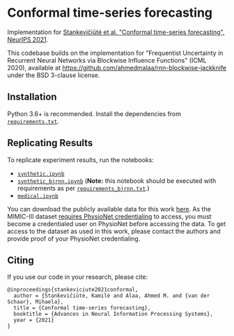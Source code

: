 # Conformal time-series forecasting

Implementation for [Stankevičiūtė et al. 
"Conformal time-series forecasting", NeurIPS 2021](https://proceedings.neurips.cc/paper/2021/hash/312f1ba2a72318edaaa995a67835fad5-Abstract.html).

This codebase builds on the implementation for
"Frequentist Uncertainty in Recurrent Neural Networks
via Blockwise Influence Functions" (ICML 2020), available at
https://github.com/ahmedmalaa/rnn-blockwise-jackknife
under the BSD 3-clause license. 



## Installation
Python 3.6+ is recommended. Install the dependencies from [`requirements.txt`](./requirements.txt).



## Replicating Results
To replicate experiment results, run the notebooks:
* [`synthetic.ipynb`](./synthetic.ipynb)
* [`synthetic_bjrnn.ipynb`](./synthetic.ipynb) (**Note:** this notebook should be executed with requirements as per [`requirements_bjrnn.txt`](./requirements_bjrnn.txt).)
* [`medical.ipynb`](./medical.ipynb)

You can download the publicly available data for this work [here](https://drive.google.com/drive/folders/1fD66DKTMjQNxLrfVZo803ScXawkyth7P?usp=sharing). As the MIMIC-III dataset [requires PhysioNet credentialing](https://mimic.mit.edu/docs/gettingstarted/) to access, you must become a credentialed user on PhysioNet before accessing the data. To get access to the dataset as used in this work, please contact the authors and provide proof of your PhysioNet credentialing.



## Citing

If you use our code in your research, please cite:

```
@inproceedings{stankeviciute2021conformal,
  author = {Stankevičiūtė, Kamilė and Alaa, Ahmed M. and {van der Schaar}, Mihaela},
  title = {Conformal time-series forecasting},
  booktitle = {Advances in Neural Information Processing Systems},
  year = {2021}
}
```
